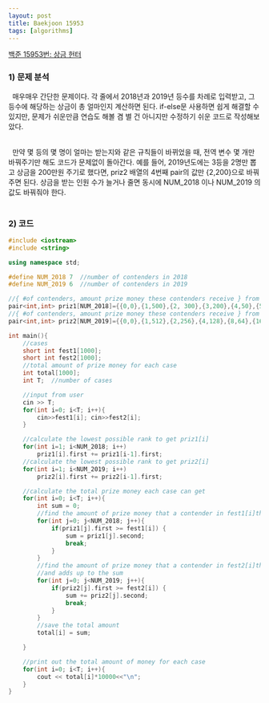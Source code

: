```yaml
---
layout: post
title: Baekjoon 15953
tags: [algorithms]
---
```


[백준 15953번: 상금 헌터](https://www.acmicpc.net/problem/15953)

### 1) 문제 분석<br>
&nbsp;&nbsp;매우매우 간단한 문제이다. 각 줄에서 2018년과 2019년 등수를 차례로 입력받고, 그 등수에 해당하는 상금이 총 얼마인지 계산하면 된다. if-else문 사용하면 쉽게 해결할 수 있지만, 문제가 쉬운만큼 연습도 해볼 겸 별 건 아니지만 수정하기 쉬운 코드로 작성해보았다. <br><br>

&nbsp;&nbsp;만약 몇 등의 몇 명이 얼마는 받는지와 같은 규칙들이 바뀌었을 때, 전역 변수 몇 개만 바꿔주기만 해도 코드가 문제없이 돌아간다. 예를 들어, 2019년도에는 3등을 2명만 뽑고 상금을 200만원 주기로 했다면, priz2 배열의 4번째 pair의 값만 {2,200}으로 바꿔주면 된다. 상금을 받는 인원 수가 늘거나 줄면 동시에 NUM_2018 이나 NUM_2019 의 값도 바꿔줘야 한다. <br><br>


### 2) 코드<br>
~~~cpp
#include <iostream>
#include <string>

using namespace std;

#define NUM_2018 7  //number of contenders in 2018
#define NUM_2019 6  //number of contenders in 2019

//{ #of contenders, amount prize money these contenders receive } from the highest rank in 2018 (unit: 10,000won)
pair<int,int> priz1[NUM_2018]={{0,0},{1,500},{2, 300},{3,200},{4,50},{5,30},{6,10}};
//{ #of contenders, amount prize money these contenders receive } from the highest rank  in 2019 (unit: 10,000won)
pair<int,int> priz2[NUM_2019]={{0,0},{1,512},{2,256},{4,128},{8,64},{16,32}};

int main(){
    //cases
    short int fest1[1000];
    short int fest2[1000];
    //total amount of prize money for each case
    int total[1000];
    int T;  //number of cases

    //input from user
    cin >> T;
    for(int i=0; i<T; i++){
        cin>>fest1[i]; cin>>fest2[i];
    }

    //calculate the lowest possible rank to get priz1[i]
    for(int i=1; i<NUM_2018; i++)
        priz1[i].first += priz1[i-1].first;
    //calculate the lowest possible rank to get priz2[i]
    for(int i=1; i<NUM_2019; i++)
        priz2[i].first += priz2[i-1].first;

    //calculate the total prize money each case can get
    for(int i=0; i<T; i++){
        int sum = 0;
        //find the amount of prize money that a contender in fest1[i]th place gets
        for(int j=0; j<NUM_2018; j++){
            if(priz1[j].first >= fest1[i]) {
                sum = priz1[j].second;
                break;
            }
        }
        //find the amount of prize money that a contender in fest2[i]th place gets
        //and adds up to the sum
        for(int j=0; j<NUM_2019; j++){
            if(priz2[j].first >= fest2[i]) {
                sum += priz2[j].second;
                break;
            }
        }
        //save the total amount
        total[i] = sum;

    }

    //print out the total amount of money for each case
    for(int i=0; i<T; i++){
        cout << total[i]*10000<<"\n";
    }
}
~~~
